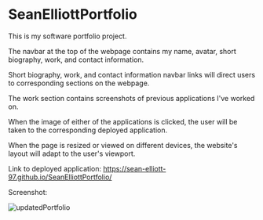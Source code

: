 # SeanElliottPortfolio
This is my software portfolio project.

The navbar at the top of the webpage contains my name, avatar, short biography, work, and contact information.

Short biography, work, and contact information navbar links will direct users to corresponding sections on the webpage.

The work section contains screenshots of previous applications I've worked on. 

When the image of either of the applications is clicked, the user will be taken to the corresponding deployed application.

When the page is resized or viewed on different devices, the website's layout will adapt to the user's viewport. 

Link to deployed application: https://sean-elliott-97.github.io/SeanElliottPortfolio/

Screenshot:

![updatedPortfolio](https://user-images.githubusercontent.com/89947920/139468922-821aa30f-0167-449a-bb48-6bb770796cb7.png)

